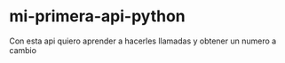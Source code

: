# mi-primera-api-python
Con esta api quiero aprender a hacerles llamadas y obtener un numero a cambio
